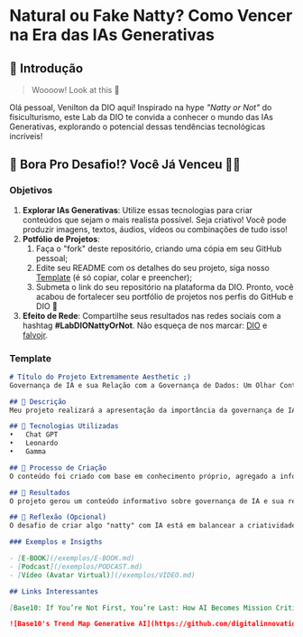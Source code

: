 # Natural ou Fake Natty? Como Vencer na Era das IAs Generativas

## 🚀 Introdução

> Woooow! Look at this 👀

Olá pessoal, Venilton da DIO aqui! Inspirado na hype _"Natty or Not"_ do fisiculturismo, este Lab da DIO te convida a conhecer o mundo das IAs Generativas, explorando o potencial dessas tendências tecnológicas incríveis!

## 🎯 Bora Pro Desafio!? Você Já Venceu 💪🤓

### Objetivos

1. **Explorar IAs Generativas**: Utilize essas tecnologias para criar conteúdos que sejam o mais realista possível. Seja criativo! Você pode produzir imagens, textos, áudios, vídeos ou combinações de tudo isso!
1. **Potfólio de Projetos**:
    1. Faça o "fork" deste repositório, criando uma cópia em seu GitHub pessoal;
    2. Edite seu README com os detalhes do seu projeto, siga nosso [Template](#template) (é só copiar, colar e preencher);
    3. Submeta o link do seu repositório na plataforma da DIO. Pronto, você acabou de fortalecer seu portfólio de projetos nos perfis do GitHub e DIO 🚀
1. **Efeito de Rede**: Compartilhe seus resultados nas redes sociais com a hashtag **#LabDIONattyOrNot**. Não esqueça de nos marcar: [DIO](https://www.linkedin.com/school/dio-makethechange) e [falvojr](https://www.linkedin.com/in/falvojr).

### Template

```markdown
# Título do Projeto Extremamente Aesthetic ;)
Governança de IA e sua Relação com a Governança de Dados: Um Olhar Contemporâneo

## 📒 Descrição
Meu projeto realizará a apresentação da importância da governança de IA na atualidade e qual relação ela tem com Governança de Dados. A proposta é destacar como a governança de IA pode impactar a eficiência e a transparência na gestão de dados, além de suas implicações éticas e práticas.

## 🤖 Tecnologias Utilizadas
•	Chat GPT
•	Leonardo
•	Gamma

## 🧐 Processo de Criação
O conteúdo foi criado com base em conhecimento próprio, agregado a informações trazidas pela IA através dos prompts descritos. O desenvolvimento incluiu pesquisa sobre governança de IA e sua intersecção com governança de dados, além de um processo de curadoria de informações e validação com a ajuda de ferramentas de IA.

## 🚀 Resultados
O projeto gerou um conteúdo informativo sobre governança de IA e sua relação com a Governança de Dados, explicando suas relevâncias e impacto  em diferentes setores. Como resultado, obtivemos um material estruturado e acessível, que pode ser utilizado para sensibilizar e educar profissionais e acadêmicos da área.

## 💭 Reflexão (Opcional)
O desafio de criar algo "natty" com IA está em balancear a criatividade com a precisão das informações. O uso de IA permite a criação rápida e eficaz de conteúdo, mas requer um nível de curadoria e avaliação crítica para garantir que as informações sejam realmente valiosas e precisas. Foi interessante perceber como IA pode ser um recurso poderoso, mas ainda assim, o toque humano é essencial para dar sentido e contexto à produção.

### Exemplos e Insigths

- [E-BOOK](/exemplos/E-BOOK.md)
- [Podcast](/exemplos/PODCAST.md)
- [Vídeo (Avatar Virtual)](/exemplos/VIDEO.md)

## Links Interessantes

[Base10: If You’re Not First, You’re Last: How AI Becomes Mission Critical](https://base10.vc/post/generative-ai-mission-critical/)

![Base10's Trend Map Generative AI](https://github.com/digitalinnovationone/lab-natty-or-not/assets/730492/f4df26e8-f8f7-4419-8252-c69d73ea930c)
